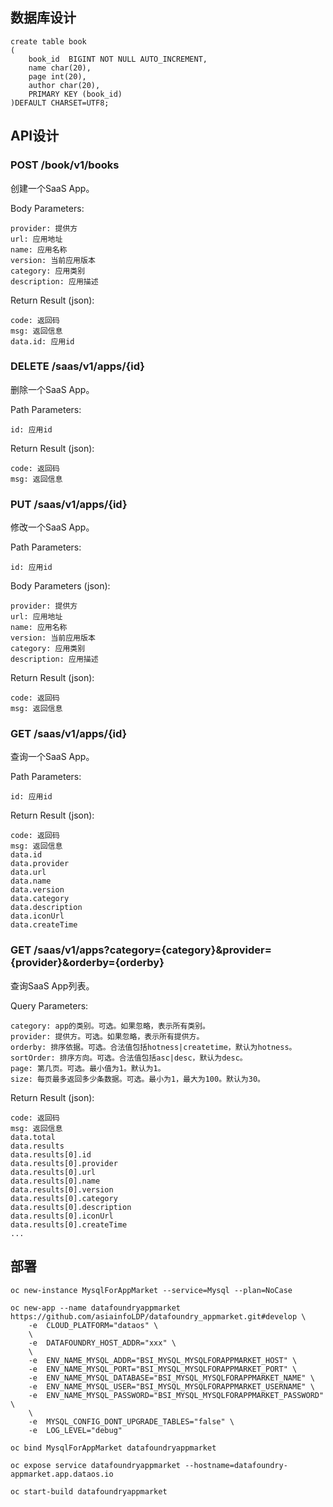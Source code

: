 
## 数据库设计
```
create table book
(   
    book_id  BIGINT NOT NULL AUTO_INCREMENT,
    name char(20),
    page int(20),
    author char(20),
    PRIMARY KEY (book_id)
)DEFAULT CHARSET=UTF8;
```



## API设计

### POST /book/v1/books

创建一个SaaS App。

Body Parameters:
```
provider: 提供方
url: 应用地址
name: 应用名称
version: 当前应用版本
category: 应用类别
description: 应用描述
```

Return Result (json):
```
code: 返回码
msg: 返回信息
data.id: 应用id
```

### DELETE /saas/v1/apps/{id}

删除一个SaaS App。

Path Parameters:
```
id: 应用id
```

Return Result (json):
```
code: 返回码
msg: 返回信息
```

### PUT /saas/v1/apps/{id}

修改一个SaaS App。

Path Parameters:
```
id: 应用id
```

Body Parameters (json):
```
provider: 提供方
url: 应用地址
name: 应用名称
version: 当前应用版本
category: 应用类别
description: 应用描述
```

Return Result (json):
```
code: 返回码
msg: 返回信息
```

### GET /saas/v1/apps/{id}

查询一个SaaS App。

Path Parameters:
```
id: 应用id
```

Return Result (json):
```
code: 返回码
msg: 返回信息
data.id
data.provider
data.url
data.name
data.version
data.category
data.description
data.iconUrl
data.createTime
```

### GET /saas/v1/apps?category={category}&provider={provider}&orderby={orderby}

查询SaaS App列表。

Query Parameters:
```
category: app的类别。可选。如果忽略，表示所有类别。
provider: 提供方。可选。如果忽略，表示所有提供方。
orderby: 排序依据。可选。合法值包括hotness|createtime，默认为hotness。
sortOrder: 排序方向。可选。合法值包括asc|desc，默认为desc。
page: 第几页。可选。最小值为1。默认为1。
size: 每页最多返回多少条数据。可选。最小为1，最大为100。默认为30。
```

Return Result (json):
```
code: 返回码
msg: 返回信息
data.total
data.results
data.results[0].id
data.results[0].provider
data.results[0].url
data.results[0].name
data.results[0].version
data.results[0].category
data.results[0].description
data.results[0].iconUrl
data.results[0].createTime
...
```

## 部署

```
oc new-instance MysqlForAppMarket --service=Mysql --plan=NoCase

oc new-app --name datafoundryappmarket https://github.com/asiainfoLDP/datafoundry_appmarket.git#develop \
    -e  CLOUD_PLATFORM="dataos" \
    \
    -e  DATAFOUNDRY_HOST_ADDR="xxx" \
    \
    -e  ENV_NAME_MYSQL_ADDR="BSI_MYSQL_MYSQLFORAPPMARKET_HOST" \
    -e  ENV_NAME_MYSQL_PORT="BSI_MYSQL_MYSQLFORAPPMARKET_PORT" \
    -e  ENV_NAME_MYSQL_DATABASE="BSI_MYSQL_MYSQLFORAPPMARKET_NAME" \
    -e  ENV_NAME_MYSQL_USER="BSI_MYSQL_MYSQLFORAPPMARKET_USERNAME" \
    -e  ENV_NAME_MYSQL_PASSWORD="BSI_MYSQL_MYSQLFORAPPMARKET_PASSWORD" \
    \
    -e  MYSQL_CONFIG_DONT_UPGRADE_TABLES="false" \
    -e  LOG_LEVEL="debug"

oc bind MysqlForAppMarket datafoundryappmarket

oc expose service datafoundryappmarket --hostname=datafoundry-appmarket.app.dataos.io

oc start-build datafoundryappmarket

```
